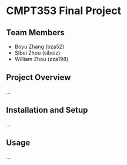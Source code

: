# CMPT353 Final Project
## Team Members

- Boyu Zhang (bza52)
- Sibei Zhou (sibeiz)
- William Zhou (zza198)

## Project Overview
...

## Installation and Setup
...

## Usage
...
